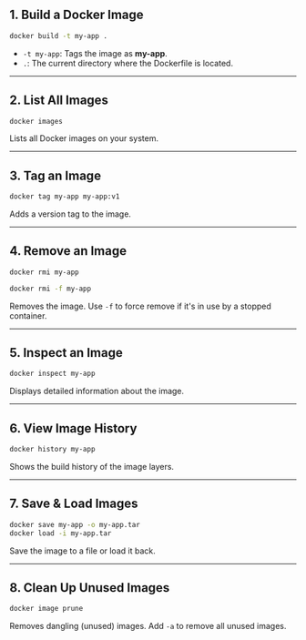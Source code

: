 ## 1. Build a Docker Image
```bash
docker build -t my-app .
```
- `-t my-app`: Tags the image as **my-app**.
- `.`: The current directory where the Dockerfile is located.

---

## 2. List All Images
```bash
docker images
```
Lists all Docker images on your system.

---

## 3. Tag an Image
```bash
docker tag my-app my-app:v1
```
Adds a version tag to the image.

---

## 4. Remove an Image
```bash
docker rmi my-app
```

```bash
docker rmi -f my-app
```

Removes the image. Use `-f` to force remove if it's in use by a stopped container.

---

## 5. Inspect an Image
```bash
docker inspect my-app
```
Displays detailed information about the image.

---

## 6. View Image History
```bash
docker history my-app
```
Shows the build history of the image layers.

---

## 7. Save & Load Images
```bash
docker save my-app -o my-app.tar
docker load -i my-app.tar
```
Save the image to a file or load it back.

---

## 8. Clean Up Unused Images
```bash
docker image prune
```
Removes dangling (unused) images. Add `-a` to remove all unused images.
